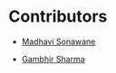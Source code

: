 # Contributors

- <a href="https://github.com/CODING-Enthusiast9857" target="_blank">Madhavi Sonawane</a>

- <a href="https://github.com/gambhirsharma" target="_blank">Gambhir Sharma</a>